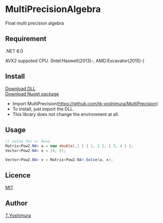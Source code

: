 # MultiPrecisionAlgebra
 Float multi precision algebra 

## Requirement
.NET 6.0

AVX2 suppoted CPU. (Intel:Haswell(2013)-, AMD:Excavator(2015)-)

## Install

[Download DLL](https://github.com/tk-yoshimura/MultiPrecision/releases)  
[Download Nuget package](https://www.nuget.org/packages/tyoshimura.multiprecision.algebra/)

- Import MultiPrecision(https://github.com/tk-yoshimura/MultiPrecision)
- To install, just import the DLL.
- This library does not change the environment at all.

## Usage

```csharp
// solve for v: Av=x
Matrix<Pow2.N4> a = new double[,] { { 1, 2 }, { 3, 4 } };
Vector<Pow2.N4> x = (4, 3);

Vector<Pow2.N4> v = Matrix<Pow2.N4>.Solve(a, x);
```

## Licence
[MIT](https://github.com/tk-yoshimura/MultiPrecisionAlgebra/blob/master/LICENSE)

## Author

[T.Yoshimura](https://github.com/tk-yoshimura)
